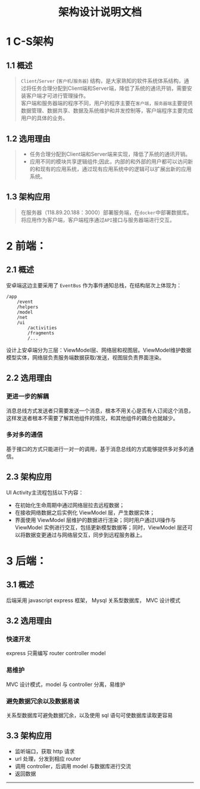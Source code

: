 
# <p align = "middle">**架构设计说明文档**</p>

# 1 C-S架构
## 1.1 概述

> `Client`/`Server` (`客户机`/`服务器`) 结构，是大家熟知的软件系统体系结构，通过将任务合理分配到Client端和Server端，降低了系统的通讯开销，需要安装客户端才可进行管理操作。<br>
> 客户端和服务器端的程序不同，用户的程序主要在`客户端`，`服务器端`主要提供数据管理、数据共享、数据及系统维护和并发控制等，客户端程序主要完成用户的具体的业务。

## 1.2 选用理由
> - 任务合理分配到Client端和Server端来实现，降低了系统的通讯开销。
> - 应用不同的模块共享逻辑组件;因此，内部的和外部的用户都可以访问新的和现有的应用系统，通过现有应用系统中的逻辑可以扩展出新的应用系统。

## 1.3 架构应用
> 在服务器（118.89.20.188：3000）部署服务端，在`docker`中部署数据库。将应用作为客户端，客户端程序通过`API`接口与服务器端进行交互。

# 2 前端：
## 2.1 概述

安卓端这边主要采用了 `EventBus` 作为事件通知总栈，在结构层次上体现为：

```
/app
    /event
    /helpers
    /model
    /net
    /ui
        /activities
        /fragments
        /...
```

设计上安卓端分为三层：ViewModel层、网络层和视图层。ViewModel维护数据模型实体，网络层负责服务端数据获取/发送，视图层负责界面渲染。

## 2.2 选用理由

### 更进一步的解耦

消息总线方式发送者只需要发送一个消息，根本不用关心是否有人订阅这个消息，这样发送者根本不需要了解其他组件的情况，和其他组件的耦合也就越少。

### 多对多的通信

基于接口的方式只能进行一对一的调用，基于消息总线的方式能够提供多对多的通信。

## 2.3 架构应用

UI Activity主流程包括以下内容：

- 在初始化生命周期中通过网络层拉去远程数据；
- 在接收网络数据之后实例化 ViewModel 层，产生数据实体；
- 界面使用 ViewModel 层维护的数据进行渲染；同时用户通过UI操作与 ViewModel 实例进行交互，包括更新模型数据等；同时，ViewModel 层还可以将数据变更通过与网络层交互，同步到远程服务器上。

# 3 后端：
## 3.1 概述

后端采用 javascript express 框架， Mysql 关系型数据库， MVC 设计模式

## 3.2 选用理由

### 快速开发

express 只需编写 router controller model

### 易维护

MVC 设计模式，model 与 controller 分离，易维护

### 避免数据冗余以及数据易读

关系型数据库可避免数据冗余，以及使用 sql 语句可使数据库读取更容易

## 3.3 架构应用

- 监听端口，获取 http 请求
- url 处理，分发到相应 router
- 调用 controller，后调用 model 与数据库进行交流
- 返回数据

----------------------------------------